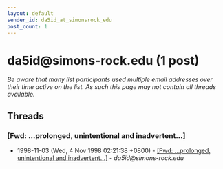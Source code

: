 ```yaml
---
layout: default
sender_id: da5id_at_simonsrock_edu
post_count: 1
---
```


# da5id<span>@</span>simons-rock.edu (1 post)

_Be aware that many list participants used multiple email addresses over their time active on the list. As such this page may not contain all threads available._

## Threads

### [Fwd: ...prolonged, unintentional and inadvertent...]
+ 1998-11-03 (Wed, 4 Nov 1998 02:21:38 +0800) - [[Fwd: ...prolonged, unintentional and inadvertent...]](/archive/1998/11/14432d3248f32551903f0d77ec9f94a593a1628a30478f47ac2fcc48ba28a3aa) - _da5id@simons-rock.edu_

